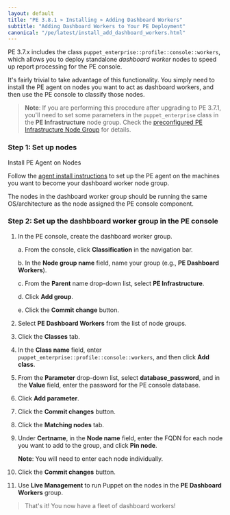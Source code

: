 ```yaml
---
layout: default
title: "PE 3.8.1 » Installing » Adding Dashboard Workers"
subtitle: "Adding Dashboard Workers to Your PE Deployment"
canonical: "/pe/latest/install_add_dashboard_workers.html"
---
```


PE 3.7.x includes the class `puppet_enterprise::profile::console::workers`, which allows you to deploy standalone *dashboard worker* nodes to speed up report processing for the PE console.

It's fairly trivial to take advantage of this functionality. You simply need to install the PE agent on nodes you want to act as dashboard workers, and then use the PE console to classify those nodes.

> **Note**: If you are performing this procedure after upgrading to PE 3.7.1, you'll need to set some parameters in the `puppet_enterprise` class in the **PE Infrastructure** node group. Check the [preconfigured PE Infrastructure Node Group](./console_classes_groups_preconfigured_groups.html#the-pe-infrastructure-node-group) for details.

### Step 1: Set up nodes

Install PE Agent on Nodes

Follow the [agent install instructions](./install_agents.html) to set up the PE agent on the machines you want to become your dashboard worker node group.

The nodes in the dashboard worker group should be running the same OS/architecture as the node assigned the PE console component.

### Step 2: Set up the dashbboard worker group in the PE console

1. In the PE console, create the dashboard worker group.

   a. From the console, click **Classification** in the navigation bar.

   b. In the **Node group name** field, name your group (e.g., **PE Dashboard Workers**).

   c. From the **Parent** name drop-down list, select **PE Infrastructure**.

   d. Click **Add group**.

   e. Click the **Commit change** button.

2. Select **PE Dashboard Workers** from the list of node groups.

3. Click the **Classes** tab.

4. In the **Class name** field, enter `puppet_enterprise::profile::console::workers`, and then click **Add class**.

5. From the **Parameter** drop-down list, select **database_password**, and in the **Value** field, enter the password for the PE console database.

6. Click **Add parameter**.

7. Click the **Commit changes** button.

8. Click the **Matching nodes** tab.

9. Under **Certname**, in the **Node name** field, enter the FQDN for each node you want to add to the group, and click **Pin node**.

   **Note**: You will need to enter each node individually.

10. Click the **Commit changes** button.

11. Use **Live Management** to run Puppet on the nodes in the **PE Dashboard Workers** group.

> That's it! You now have a fleet of dashboard workers!
